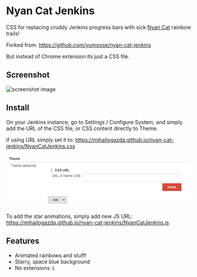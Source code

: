 # Nyan Cat Jenkins

CSS for replacing cruddy Jenkins progress bars with sick
[Nyan Cat](http://nyan.cat) rainbow trails!

Forked from: https://github.com/yumoose/nyan-cat-jenkins 

But instead of Chrome extension its just a CSS file. 

## Screenshot
![screenshot image](screenshot.png)

## Install 
On your Jenkins instance, go to Settings / Configure System, and simply add the URL of the CSS file, or CSS content  directly to Theme.

If using URL simply set it to:
https://mihailogazda.github.io/nyan-cat-jenkins/NyanCatJenkins.css

![screenshot image](jenkins.png)

To add the star animations, simply add new JS URL:
https://mihailogazda.github.io/nyan-cat-jenkins/NyanCatJenkins.js

## Features
* Animated rainbows and stuff!
* Starry, space blue background
* No extensions :)
